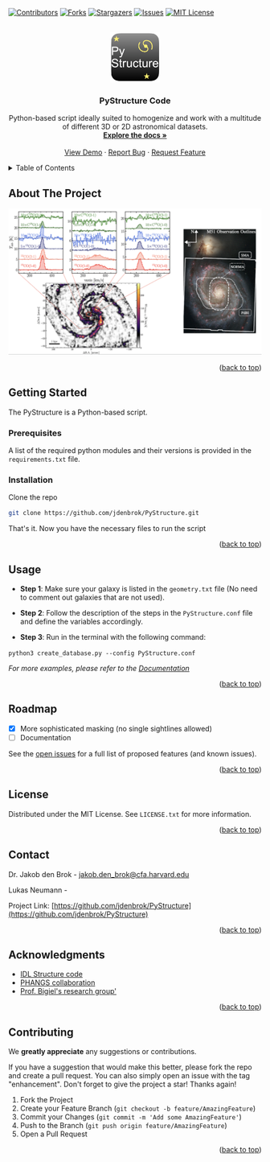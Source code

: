 <!-- Improved compatibility of back to top link: See: https://github.com/othneildrew/Best-README-Template/pull/73 -->
<a name="readme-top"></a>
<!--
*** Thanks for checking out the Best-README-Template. If you have a suggestion
*** that would make this better, please fork the repo and create a pull request
*** or simply open an issue with the tag "enhancement".
*** Don't forget to give the project a star!
*** Thanks again! Now go create something AMAZING! :D
-->



<!-- PROJECT SHIELDS -->
<!--
*** I'm using markdown "reference style" links for readability.
*** Reference links are enclosed in brackets [ ] instead of parentheses ( ).
*** See the bottom of this document for the declaration of the reference variables
*** for contributors-url, forks-url, etc. This is an optional, concise syntax you may use.
*** https://www.markdownguide.org/basic-syntax/#reference-style-links
-->
[![Contributors][contributors-shield]][contributors-url]
[![Forks][forks-shield]][forks-url]
[![Stargazers][stars-shield]][stars-url]
[![Issues][issues-shield]][issues-url]
[![MIT License][license-shield]][license-url]



<!-- PROJECT LOGO -->
<br />
<div align="center">
  <a href="https://github.com/jdenbrok/PyStructure">
    <img src="images/logo.png" alt="Logo" width="100" height="100">
  </a>

<h3 align="center">PyStructure Code</h3>

  <p align="center">
    Python-based script ideally suited to homogenize and work with a multitude of different 3D or 2D astronomical datasets.
    <br />
    <a href="https://pystructure.readthedocs.io/en/latest/"><strong>Explore the docs »</strong></a>
    <br />
    <br />
    <a href="https://pystructure.readthedocs.io/en/latest/quickstart.html">View Demo</a>
    ·
    <a href="https://github.com/jdenbrok/PyStructure/issues">Report Bug</a>
    ·
    <a href="https://github.com/jdenbrok/PyStructure/issues">Request Feature</a>
  </p>
</div>



<!-- TABLE OF CONTENTS -->
<details>
  <summary>Table of Contents</summary>
  <ol>
    <li>
      <a href="#about-the-project">About The Project</a>
    </li>
    <li>
      <a href="#getting-started">Getting Started</a>
      <ul>
        <li><a href="#prerequisites">Prerequisites</a></li>
        <li><a href="#installation">Installation</a></li>
      </ul>
    </li>
    <li><a href="#usage">Usage</a></li>
    <li><a href="#roadmap">Roadmap</a></li>
    <li><a href="#license">License</a></li>
    <li><a href="#contact">Contact</a></li>
    <li><a href="#acknowledgments">Acknowledgments</a></li>
    <li><a href="#contributing">Contributing</a></li>
  </ol>
</details>



<!-- ABOUT THE PROJECT -->
## About The Project

[![Product Name Screen Shot][product-screenshot]](https://example.com)


<p align="right">(<a href="#readme-top">back to top</a>)</p>




<!-- GETTING STARTED -->
## Getting Started

The PyStructure is a Python-based script. 

### Prerequisites

A list of the required python modules and their versions is provided in the `requirements.txt` file.

### Installation

Clone the repo
   ```sh
   git clone https://github.com/jdenbrok/PyStructure.git
   ```
That's it. Now you have the necessary files to run the script

<p align="right">(<a href="#readme-top">back to top</a>)</p>



<!-- USAGE EXAMPLES -->
## Usage

* **Step 1**: Make sure your galaxy is listed in the `geometry.txt` file (No need to comment out galaxies that are not used).

* **Step 2**: Follow the description of the steps in the `PyStructure.conf` file and define the variables accordingly.

* **Step 3**: Run in the terminal with the following command:

`python3 create_database.py --config PyStructure.conf`


_For more examples, please refer to the [Documentation](https://example.com)_

<p align="right">(<a href="#readme-top">back to top</a>)</p>



<!-- ROADMAP -->
## Roadmap

- [x] More sophisticated masking (no single sightlines allowed)
- [ ] Documentation

See the [open issues](https://github.com/jdenbrok/PyStructure/issues) for a full list of proposed features (and known issues).

<p align="right">(<a href="#readme-top">back to top</a>)</p>




<!-- LICENSE -->
## License

Distributed under the MIT License. See `LICENSE.txt` for more information.

<p align="right">(<a href="#readme-top">back to top</a>)</p>



<!-- CONTACT -->
## Contact

Dr. Jakob den Brok - jakob.den_brok@cfa.harvard.edu

Lukas Neumann - 

Project Link: [https://github.com/jdenbrok/PyStructure](https://github.com/jdenbrok/PyStructure)

<p align="right">(<a href="#readme-top">back to top</a>)</p>



<!-- ACKNOWLEDGMENTS -->
## Acknowledgments

* [IDL Structure code]()
* [PHANGS collaboration]()
* [Prof. Bigiel's research group']()


<p align="right">(<a href="#readme-top">back to top</a>)</p>

<!-- CONTRIBUTING -->
## Contributing

We **greatly appreciate** any suggestions or contributions.

If you have a suggestion that would make this better, please fork the repo and create a pull request. You can also simply open an issue with the tag "enhancement".
Don't forget to give the project a star! Thanks again!

1. Fork the Project
2. Create your Feature Branch (`git checkout -b feature/AmazingFeature`)
3. Commit your Changes (`git commit -m 'Add some AmazingFeature'`)
4. Push to the Branch (`git push origin feature/AmazingFeature`)
5. Open a Pull Request

<p align="right">(<a href="#readme-top">back to top</a>)</p>



<!-- MARKDOWN LINKS & IMAGES -->
<!-- https://www.markdownguide.org/basic-syntax/#reference-style-links -->
[contributors-shield]: https://img.shields.io/github/contributors/jdenbrok/PyStructure.svg?style=for-the-badge
[contributors-url]: https://github.com/jdenbrok/PyStructure/graphs/contributors
[forks-shield]: https://img.shields.io/github/forks/jdenbrok/PyStructure.svg?style=for-the-badge
[forks-url]: https://github.com/jdenbrok/PyStructure/network/members
[stars-shield]: https://img.shields.io/github/stars/jdenbrok/PyStructure.svg?style=for-the-badge
[stars-url]: https://github.com/jdenbrok/PyStructure/stargazers
[issues-shield]: https://img.shields.io/github/issues/jdenbrok/PyStructure.svg?style=for-the-badge
[issues-url]: https://github.com/jdenbrok/PyStructure/issues
[license-shield]: https://img.shields.io/github/license/jdenbrok/PyStructure.svg?style=for-the-badge
[license-url]: https://github.com/jdenbrok/PyStructure/blob/master/LICENSE.txt
[product-screenshot]: images/screenshot.png
[Next.js]: https://img.shields.io/badge/next.js-000000?style=for-the-badge&logo=nextdotjs&logoColor=white
[Next-url]: https://nextjs.org/
[React.js]: https://img.shields.io/badge/React-20232A?style=for-the-badge&logo=react&logoColor=61DAFB
[React-url]: https://reactjs.org/
[Vue.js]: https://img.shields.io/badge/Vue.js-35495E?style=for-the-badge&logo=vuedotjs&logoColor=4FC08D
[Vue-url]: https://vuejs.org/
[Angular.io]: https://img.shields.io/badge/Angular-DD0031?style=for-the-badge&logo=angular&logoColor=white
[Angular-url]: https://angular.io/
[Svelte.dev]: https://img.shields.io/badge/Svelte-4A4A55?style=for-the-badge&logo=svelte&logoColor=FF3E00
[Svelte-url]: https://svelte.dev/
[Laravel.com]: https://img.shields.io/badge/Laravel-FF2D20?style=for-the-badge&logo=laravel&logoColor=white
[Laravel-url]: https://laravel.com
[Bootstrap.com]: https://img.shields.io/badge/Bootstrap-563D7C?style=for-the-badge&logo=bootstrap&logoColor=white
[Bootstrap-url]: https://getbootstrap.com
[JQuery.com]: https://img.shields.io/badge/jQuery-0769AD?style=for-the-badge&logo=jquery&logoColor=white
[JQuery-url]: https://jquery.com 
